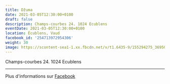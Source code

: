 ```yaml
---
title: Džuma
date: 2021-03-05T12:30:00+0100
draft: false
description: Champs-courbes 24. 1024 Ecublens
eventDate: 2021-03-05T12:30:00+0100
location: Écublens, Vaud
facebook_id: '254713972954306'
weight: 30
image: https://scontent-sea1-1.xx.fbcdn.net/v/t1.6435-9/155294275_3695079563921169_4909597834044538694_n.jpg?_nc_cat=101&ccb=1-7&_nc_sid=9e60e4&_nc_ohc=YnYPhwXg_BcQ7kNvwF9dLM7&_nc_oc=AdktkPUx6GoWfWWvlCPVBFq4AEN2MVK3dskc4by4a9sO02dnX-JpayvsOy4gkIHBAQY&_nc_zt=23&_nc_ht=scontent-sea1-1.xx&edm=ABTKTjYEAAAA&_nc_gid=yoMXRSgouqQQgEgcrbAjgA&oh=00_AfOjHWBmzQEVvy00aZ7XjCaWAcU6V8MsNlXL1WWpBxXS0w&oe=687D955B
---
```


Champs-courbes 24. 1024 Ecublens

---

Plus d'informations sur [Facebook](https://facebook.com/events/254713972954306)